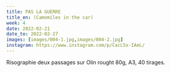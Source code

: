 ```yaml
---
title: PAS LA GUERRE 
title_en: (Camomiles in the car)
week: 4
date: 2022-02-21
date_to: 2022-02-27
images: [images/004-1.jpg,images/004-2.jpg]
instagram: https://www.instagram.com/p/CacL5x-IAeL/
---
```

Risographie deux passages sur Olin rought 80g, A3, 40 tirages.